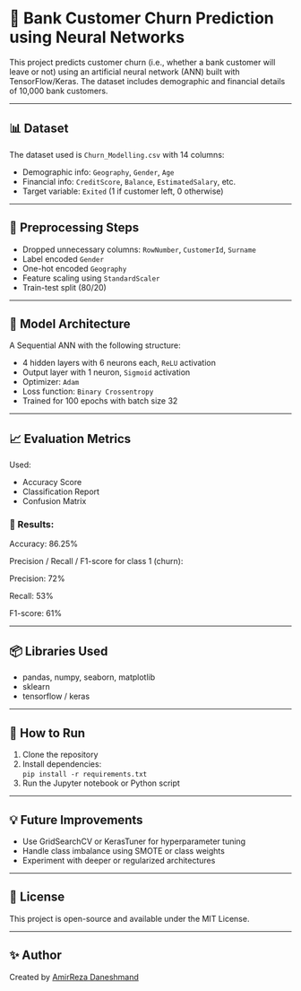 # 🧠 Bank Customer Churn Prediction using Neural Networks

This project predicts customer churn (i.e., whether a bank customer will leave or not) using an artificial neural network (ANN) built with TensorFlow/Keras. The dataset includes demographic and financial details of 10,000 bank customers.

---

## 📊 Dataset

The dataset used is `Churn_Modelling.csv` with 14 columns:
- Demographic info: `Geography`, `Gender`, `Age`
- Financial info: `CreditScore`, `Balance`, `EstimatedSalary`, etc.
- Target variable: `Exited` (1 if customer left, 0 otherwise)

---

## 🔧 Preprocessing Steps

- Dropped unnecessary columns: `RowNumber`, `CustomerId`, `Surname`
- Label encoded `Gender`
- One-hot encoded `Geography`
- Feature scaling using `StandardScaler`
- Train-test split (80/20)

---

## 🧠 Model Architecture

A Sequential ANN with the following structure:
- 4 hidden layers with 6 neurons each, `ReLU` activation
- Output layer with 1 neuron, `Sigmoid` activation
- Optimizer: `Adam`
- Loss function: `Binary Crossentropy`
- Trained for 100 epochs with batch size 32

---

## 📈 Evaluation Metrics

Used:
- Accuracy Score
- Classification Report
- Confusion Matrix

### 🧪 Results:
Accuracy: 86.25%

Precision / Recall / F1-score for class 1 (churn):

Precision: 72%

Recall: 53%

F1-score: 61%



---

## 📦 Libraries Used

- pandas, numpy, seaborn, matplotlib
- sklearn
- tensorflow / keras

---

## 🚀 How to Run

1. Clone the repository
2. Install dependencies:  
   `pip install -r requirements.txt`
3. Run the Jupyter notebook or Python script

---

## 💡 Future Improvements

- Use GridSearchCV or KerasTuner for hyperparameter tuning
- Handle class imbalance using SMOTE or class weights
- Experiment with deeper or regularized architectures

---

## 📁 License

This project is open-source and available under the MIT License.

---

## ✨ Author

Created by [AmirReza Daneshmand](https://github.com/AmirDaneshmand)
